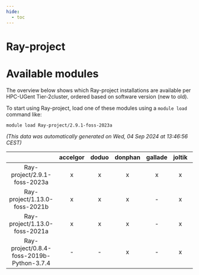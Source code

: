 ```yaml
---
hide:
  - toc
---
```


Ray-project
===========

# Available modules


The overview below shows which Ray-project installations are available per HPC-UGent Tier-2cluster, ordered based on software version (new to old).

To start using Ray-project, load one of these modules using a `module load` command like:

```shell
module load Ray-project/2.9.1-foss-2023a
```

*(This data was automatically generated on Wed, 04 Sep 2024 at 13:46:56 CEST)*  

| |accelgor|doduo|donphan|gallade|joltik|shinx|skitty|
| :---: | :---: | :---: | :---: | :---: | :---: | :---: | :---: |
|Ray-project/2.9.1-foss-2023a|x|x|x|x|x|x|x|
|Ray-project/1.13.0-foss-2021b|x|x|x|-|x|-|x|
|Ray-project/1.13.0-foss-2021a|x|x|x|-|x|-|x|
|Ray-project/0.8.4-foss-2019b-Python-3.7.4|-|-|x|-|x|-|x|
